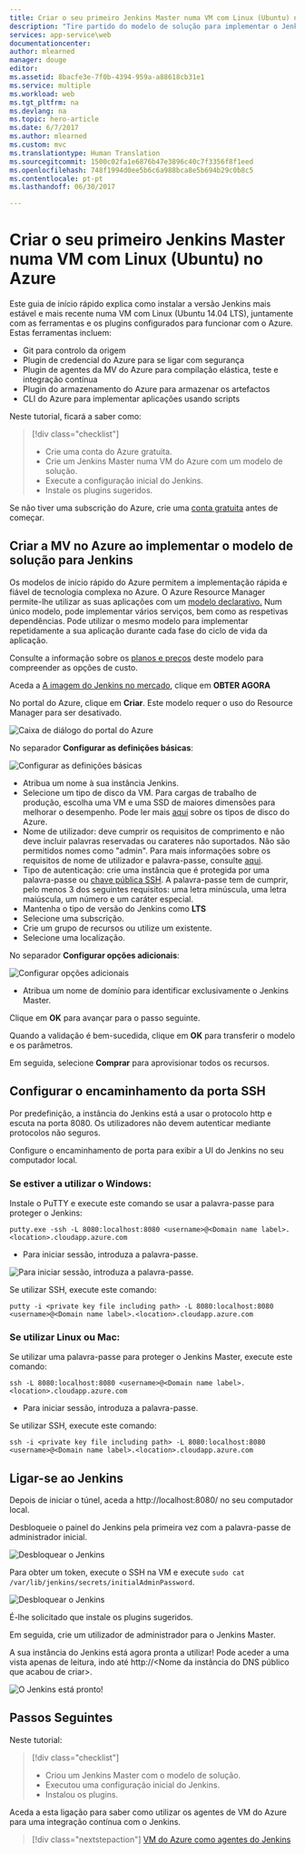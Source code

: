 ```yaml
---
title: Criar o seu primeiro Jenkins Master numa VM com Linux (Ubuntu) no Azure
description: "Tire partido do modelo de solução para implementar o Jenkins."
services: app-service\web
documentationcenter: 
author: mlearned
manager: douge
editor: 
ms.assetid: 8bacfe3e-7f0b-4394-959a-a88618cb31e1
ms.service: multiple
ms.workload: web
ms.tgt_pltfrm: na
ms.devlang: na
ms.topic: hero-article
ms.date: 6/7/2017
ms.author: mlearned
ms.custom: mvc
ms.translationtype: Human Translation
ms.sourcegitcommit: 1500c02fa1e6876b47e3896c40c7f3356f8f1eed
ms.openlocfilehash: 748f1994d0ee5b6c6a988bca8e5b694b29c0b8c5
ms.contentlocale: pt-pt
ms.lasthandoff: 06/30/2017

---
```


<a id="create-your-first-jenkins-master-on-a-linux-ubuntu-vm-on-azure" class="xliff"></a>

# Criar o seu primeiro Jenkins Master numa VM com Linux (Ubuntu) no Azure

Este guia de início rápido explica como instalar a versão Jenkins mais estável e mais recente numa VM com Linux (Ubuntu 14.04 LTS), juntamente com as ferramentas e os plugins configurados para funcionar com o Azure. Estas ferramentas incluem:
<ul>
<li>Git para controlo da origem</li>
<li>Plugin de credencial do Azure para se ligar com segurança</li>
<li>Plugin de agentes da MV do Azure para compilação elástica, teste e integração contínua</li>
<li>Plugin do armazenamento do Azure para armazenar os artefactos</li>
<li>CLI do Azure para implementar aplicações usando scripts</li>
</ul>

Neste tutorial, ficará a saber como:

> [!div class="checklist"]
> * Crie uma conta do Azure gratuita.
> * Crie um Jenkins Master numa VM do Azure com um modelo de solução. 
> * Execute a configuração inicial do Jenkins.
> * Instale os plugins sugeridos.

Se não tiver uma subscrição do Azure, crie uma [conta gratuita](https://azure.microsoft.com/free/?WT.mc_id=A261C142F) antes de começar.

<a id="create-the-vm-in-azure-by-deploying-the-solution-template-for-jenkins" class="xliff"></a>

## Criar a MV no Azure ao implementar o modelo de solução para Jenkins

Os modelos de início rápido do Azure permitem a implementação rápida e fiável de tecnologia complexa no Azure.  O Azure Resource Manager permite-lhe utilizar as suas aplicações com um [modelo declarativo.](https://azure.microsoft.com/en-us/resources/templates/?term=jenkins) Num único modelo, pode implementar vários serviços, bem como as respetivas dependências. Pode utilizar o mesmo modelo para implementar repetidamente a sua aplicação durante cada fase do ciclo de vida da aplicação.

Consulte a informação sobre os [planos e preços](https://azuremarketplace.microsoft.com/en-us/marketplace/apps/bitnami.jenkins?tab=PlansAndPrice) deste modelo para compreender as opções de custo.

Aceda a [A imagem do Jenkins no mercado](https://azuremarketplace.microsoft.com/en-us/marketplace/apps/azure-oss.jenkins?tab=Overview), clique em **OBTER AGORA**  

No portal do Azure, clique em **Criar**.  Este modelo requer o uso do Resource Manager para ser desativado.
   
![Caixa de diálogo do portal do Azure](./media/install-jenkins-solution-template/ap-create.png)

No separador **Configurar as definições básicas**:

![Configurar as definições básicas](./media/install-jenkins-solution-template/ap-basic.png)

* Atribua um nome à sua instância Jenkins.
* Selecione um tipo de disco da VM.  Para cargas de trabalho de produção, escolha uma VM e uma SSD de maiores dimensões para melhorar o desempenho.  Pode ler mais [aqui](https://docs.microsoft.com/en-us/azure/storage/storage-premium-storage) sobre os tipos de disco do Azure.
* Nome de utilizador: deve cumprir os requisitos de comprimento e não deve incluir palavras reservadas ou carateres não suportados. Não são permitidos nomes como "admin".  Para mais informações sobre os requisitos de nome de utilizador e palavra-passe, consulte [aqui](https://docs.microsoft.com/en-us/azure/virtual-machines/windows/faq).
* Tipo de autenticação: crie uma instância que é protegida por uma palavra-passe ou [chave pública SSH](https://docs.microsoft.com/en-us/azure/virtual-machines/linux/ssh-from-windows). A palavra-passe tem de cumprir, pelo menos 3 dos seguintes requisitos: uma letra minúscula, uma letra maiúscula, um número e um caráter especial.
* Mantenha o tipo de versão do Jenkins como **LTS**
* Selecione uma subscrição.
* Crie um grupo de recursos ou utilize um existente.
* Selecione uma localização.

No separador **Configurar opções adicionais**:

![Configurar opções adicionais](./media/install-jenkins-solution-template/ap-addtional.png)

* Atribua um nome de domínio para identificar exclusivamente o Jenkins Master.

Clique em **OK** para avançar para o passo seguinte. 

Quando a validação é bem-sucedida, clique em **OK** para transferir o modelo e os parâmetros. 

Em seguida, selecione **Comprar** para aprovisionar todos os recursos.

<a id="setup-ssh-port-forwarding" class="xliff"></a>

## Configurar o encaminhamento da porta SSH

Por predefinição, a instância do Jenkins está a usar o protocolo http e escuta na porta 8080. Os utilizadores não devem autenticar mediante protocolos não seguros.
    
Configure o encaminhamento de porta para exibir a UI do Jenkins no seu computador local.

<a id="if-you-are-using-windows" class="xliff"></a>

### Se estiver a utilizar o Windows:

Instale o PuTTY e execute este comando se usar a palavra-passe para proteger o Jenkins:
```
putty.exe -ssh -L 8080:localhost:8080 <username>@<Domain name label>.<location>.cloudapp.azure.com
```
* Para iniciar sessão, introduza a palavra-passe.

![Para iniciar sessão, introduza a palavra-passe.](./media/install-jenkins-solution-template/jenkins-pwd.png)

Se utilizar SSH, execute este comando:
```
putty -i <private key file including path> -L 8080:localhost:8080 <username>@<Domain name label>.<location>.cloudapp.azure.com
```

<a id="if-you-are-using-linux-or-mac" class="xliff"></a>

### Se utilizar Linux ou Mac:

Se utilizar uma palavra-passe para proteger o Jenkins Master, execute este comando:
```
ssh -L 8080:localhost:8080 <username>@<Domain name label>.<location>.cloudapp.azure.com
```
* Para iniciar sessão, introduza a palavra-passe.

Se utilizar SSH, execute este comando:
```
ssh -i <private key file including path> -L 8080:localhost:8080 <username>@<Domain name label>.<location>.cloudapp.azure.com
```

<a id="connect-to-jenkins" class="xliff"></a>

## Ligar-se ao Jenkins
Depois de iniciar o túnel, aceda a http://localhost:8080/ no seu computador local.

Desbloqueie o painel do Jenkins pela primeira vez com a palavra-passe de administrador inicial.

![Desbloquear o Jenkins](./media/install-jenkins-solution-template/jenkins-unlock.png)

Para obter um token, execute o SSH na VM e execute `sudo cat /var/lib/jenkins/secrets/initialAdminPassword`.

![Desbloquear o Jenkins](./media/install-jenkins-solution-template/jenkins-ssh.png)

É-lhe solicitado que instale os plugins sugeridos.

Em seguida, crie um utilizador de administrador para o Jenkins Master.

A sua instância do Jenkins está agora pronta a utilizar! Pode aceder a uma vista apenas de leitura, indo até http://\<Nome da instância do DNS público que acabou de criar\>.

![O Jenkins está pronto!](./media/install-jenkins-solution-template/jenkins-welcome.png)

<a id="next-steps" class="xliff"></a>

## Passos Seguintes

Neste tutorial:

> [!div class="checklist"]
> * Criou um Jenkins Master com o modelo de solução.
> * Executou uma configuração inicial do Jenkins.
> * Instalou os plugins.

Aceda a esta ligação para saber como utilizar os agentes de VM do Azure para uma integração contínua com o Jenkins.

> [!div class="nextstepaction"]
> [VM do Azure como agentes do Jenkins](jenkins-azure-vm-agents.md)


